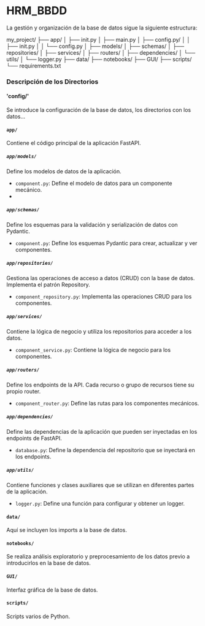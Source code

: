 # HRM_BBDD

La gestión y organización de la base de datos sigue la siguiente estructura:

my_project/
├── app/
│ ├── init.py
│ ├── main.py
│ ├── config.py/
│ │ ├── init.py
│ │ └── config.py
│ ├── models/
│ ├── schemas/
│ ├── repositories/
│ ├── services/
│ ├── routers/
│ ├── dependencies/
│ └── utils/
│ └── logger.py
├── data/
├── notebooks/
├── GUI/
├── scripts/
└── requirements.txt

### Descripción de los Directorios

#### 'config/'
Se introduce la configuración de la base de datos, los directorios con los datos... 

#### `app/`
Contiene el código principal de la aplicación FastAPI.

##### `app/models/`
Define los modelos de datos de la aplicación.

- `component.py`: Define el modelo de datos para un componente mecánico.
- 

##### `app/schemas/`
Define los esquemas para la validación y serialización de datos con Pydantic.

- `component.py`: Define los esquemas Pydantic para crear, actualizar y ver componentes.


##### `app/repositories/`
Gestiona las operaciones de acceso a datos (CRUD) con la base de datos. Implementa el patrón Repository.

- `component_repository.py`: Implementa las operaciones CRUD para los componentes.


##### `app/services/`
Contiene la lógica de negocio y utiliza los repositorios para acceder a los datos.

- `component_service.py`: Contiene la lógica de negocio para los componentes.


##### `app/routers/`
Define los endpoints de la API. Cada recurso o grupo de recursos tiene su propio router.

- `component_router.py`: Define las rutas para los componentes mecánicos.


##### `app/dependencies/`
Define las dependencias de la aplicación que pueden ser inyectadas en los endpoints de FastAPI.

- `database.py`: Define la dependencia del repositorio que se inyectará en los endpoints.


##### `app/utils/`
Contiene funciones y clases auxiliares que se utilizan en diferentes partes de la aplicación.

- `logger.py`: Define una función para configurar y obtener un logger.


#### `data/`
Aquí se incluyen los imports a la base de datos.

#### `notebooks/`
Se realiza análisis exploratorio y preprocesamiento de los datos previo a introducirlos en la base de datos.

#### `GUI/`
Interfaz gráfica de la base de datos.

#### `scripts/`
Scripts varios de Python.
